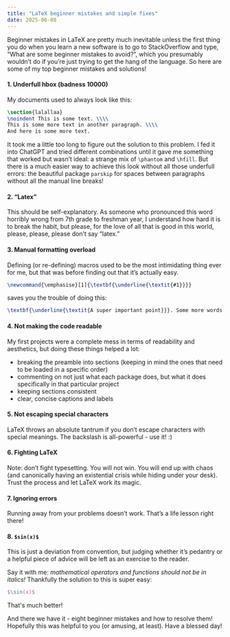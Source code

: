 ```yaml
---
title: "LaTeX beginner mistakes and simple fixes"
date: 2025-06-08
---
```


Beginner mistakes in LaTeX are pretty much inevitable unless the first thing you do when you learn a new software is to go to StackOverflow and type, “What are some beginner mistakes to avoid?”, which you presumably wouldn’t do if you’re just trying to get the hang of the language. So here are some of my top beginner mistakes and solutions!

#### 1. Underfull hbox (badness 10000)

My documents used to always look like this:

```latex
\section{lalallaa}
\noindent This is some text. \\\\
This is some more text in another paragraph. \\\\
And here is some more text.
```

It took me a little too long to figure out the solution to this problem. I fed it into ChatGPT and tried different combinations until it gave me something that worked but wasn’t ideal: a strange mix of `\phantom` and `\hfill`. But there is a much easier way to achieve this look without all those underfull errors: the beautiful package `parskip` for spaces between paragraphs without all the manual line breaks!

#### 2. “Latex”

This should be self-explanatory. As someone who pronounced this word horribly wrong from 7th grade to freshman year, I understand how hard it is to break the habit, but please, for the love of all that is good in this world, please, please, please don’t say “latex.”

#### 3. Manual formatting overload

Defining (or re-defining) macros used to be the most intimidating thing ever for me, but that was before finding out that it’s actually easy.

```latex
\newcommand{\emphasise}[1]{\textbf{\underline{\textit{#1}}}}
```

saves you the trouble of doing this:

```latex
\textbf{\underline{\textit{A super important point}}}. Some more words. \textbf{\underline{\textit{Another super important point.}}}
```

#### 4. Not making the code readable

My first projects were a complete mess in terms of readability and aesthetics, but doing these things helped a lot:

- breaking the preamble into sections (keeping in mind the ones that need to be loaded in a specific order)
- commenting on not just what each package does, but what it does specifically in that particular project
- keeping sections consistent
- clear, concise captions and labels

#### 5. Not escaping special characters

LaTeX throws an absolute tantrum if you don’t escape characters with special meanings. The backslash is all-powerful - use it! :)

#### 6. Fighting LaTeX

Note: don’t fight typesetting. You will not win. You will end up with chaos (and canonically having an existential crisis while hiding under your desk). Trust the process and let LaTeX work its magic.

#### 7. Ignoring errors

Running away from your problems doesn’t work. That’s a life lesson right there!

#### 8. `$sin(x)$`

This is just a deviation from convention, but judging whether it’s pedantry or a helpful piece of advice will be left as an exercise to the reader.

Say it with me: *mathematical operators and functions should not be in italics!* Thankfully the solution to this is super easy: 

 ```latex
$\sin(x)$
```

That's much better!

And there we have it - eight beginner mistakes and how to resolve them! Hopefully this was helpful to you (or amusing, at least). Have a blessed day!
